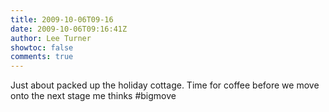 ```yaml
---
title: 2009-10-06T09-16
date: 2009-10-06T09:16:41Z
author: Lee Turner
showtoc: false
comments: true
---
```


Just about packed up the holiday cottage.  Time for coffee before we move onto the next stage me thinks #bigmove

